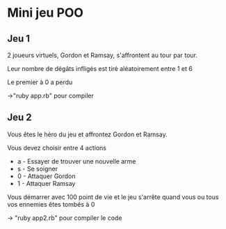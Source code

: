 <h1> Mini jeu POO </h1>

<h2> Jeu 1 </h2>
<p>2 joueurs virtuels, Gordon et Ramsay, s'affrontent au tour par tour.</p>
<p>Leur nombre de dégâts infligés est tiré aléatoirement entre 1 et 6 </p>
<p>Le premier à 0 a perdu</p>
<p> ->"ruby app.rb" pour compiler</p>

<h2>Jeu 2</h2>
<p>Vous êtes le héro du jeu et affrontez Gordon et Ramsay.</p> 
<p>Vous devez choisir entre 4 actions</p>
<ul>
    <li>a - Essayer de trouver une nouvelle arme</li>
    <li>s - Se soigner </li>
    <li>0 - Attaquer Gordon</li>
    <li>1 - Attaquer Ramsay </li>
</ul>
<p>Vous démarrer avec 100 point de vie et le jeu s'arrête quand vous ou tous vos ennemies êtes tombés à 0</p>
<p>-> "ruby app2.rb" pour compiler le code</p>